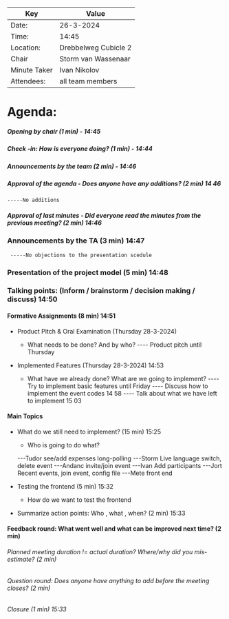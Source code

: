 | Key | Value                |
| --- |----------------------|
| Date: | 26-3-2024            |
| Time: | 14:45                |
| Location: | Drebbelweg Cubicle 2 |
| Chair | Storm van Wassenaar           |
| Minute Taker | Ivan Nikolov  |
| Attendees: | all team members     |
# Agenda: 
##### Opening by chair (1 min) - 14:45
##### Check -in: How is everyone doing? (1 min) - 14:44
##### Announcements by the team (2 min) - 14:46
##### Approval of the agenda - Does anyone have any additions? (2 min) 14 46
	-----No additions 

##### Approval of last minutes - Did everyone read the minutes from the previous meeting? (2 min) 14:46

### Announcements by the TA (3 min) 14:47
     -----No objections to the presentation scedule

### Presentation of the project model (5 min) 14:48


### Talking points: (Inform / brainstorm / decision making / discuss) 14:50
#### Formative Assignments (8 min)  14:51
- Product Pitch & Oral Examination (Thursday 28-3-2024)
    - What needs to be done? And by who?
    ---- Product pitch until Thursday

- Implemented Features (Thursday 28-3-2024)  14:53
    - What have we already done? What are we going to implement?
    ---- Try to implement basic features until Friday
    ---- Discuss how to implement the event codes 14 58
    ---- Talk about what we have left to implement 15 03

#### Main Topics
- What do we still need to implement? (15 min) 15:25
    - Who is going to do what?

     ---Tudor see/add expenses long-polling 
     ---Storm Live language switch, delete event
     ---Andanc invite/join event
     ---Ivan Add participants 
     ---Jort Recent events, join event, config file
     ---Mete front end 

- Testing the frontend (5 min) 15:32
    - How do we want to test the frontend

- Summarize action points: Who , what , when? (2 min)  15:33
       


#### Feedback round: What went well and what can be improved next time? (2 min)
###### Planned meeting duration != actual duration? Where/why did you mis-estimate? (2 min)
###### Question round: Does anyone have anything to add before the meeting closes? (2 min)
###### Closure (1 min) 15:33
